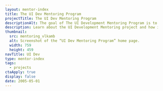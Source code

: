 ```yaml
---
layout: mentor-index
title: The UI Dev Mentoring Program
projectTitle: The UI Dev Mentoring Program
descriptionAlt: The goal of The UI Development Mentoring Program is to help everyone become a better UI developer.
description: Learn about the UI Development Mentoring project and how it could help you create high-quality, visually appealing, modern user interfaces.
thumbnail:
  src: mentoring_vlkamb
  alt: Screenshot of the “UI Dev Mentoring Program” home page.
  width: 759
  height: 459
navTitle: UI Dev
type: mentor-index
tags:
  - projects
ctaApply: true
display: false
date: 2005-05-01
---
```

